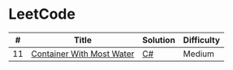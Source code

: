 
LeetCode
========

| # | Title | Solution | Difficulty |
|---| ----- | -------- | ---------- |
|11|[Container With Most Water](https://leetcode.com/problems/container-with-most-water/) | [C#](ContainerWithMostWater.cs)|Medium|
